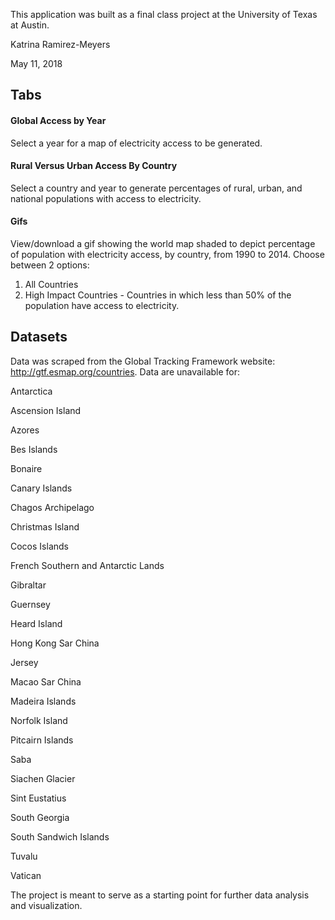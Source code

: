 
This application was built as a final class project at the University 
of Texas at Austin.

Katrina Ramirez-Meyers

May 11, 2018


## Tabs

#### Global Access by Year 
Select a year for a map of electricity access to be generated.

#### Rural Versus Urban Access By Country
Select a country and year to generate percentages of rural, urban, and national populations with access to electricity.

#### Gifs
View/download a gif showing the world map shaded to depict percentage of population with electricity access, by country, from 1990 to 2014. Choose between 2 options:

1.	All Countries
2.	High Impact Countries - Countries in which less than 50% of the population have access to electricity.



## Datasets
Data was scraped from the Global Tracking Framework website: http://gtf.esmap.org/countries. Data are unavailable for:

Antarctica

Ascension Island

Azores

Bes Islands

Bonaire

Canary Islands

Chagos Archipelago

Christmas Island

Cocos Islands

French Southern and Antarctic Lands

Gibraltar

Guernsey

Heard Island

Hong Kong Sar China

Jersey

Macao Sar China

Madeira Islands

Norfolk Island

Pitcairn Islands

Saba

Siachen Glacier

Sint Eustatius

South Georgia

South Sandwich Islands

Tuvalu

Vatican

<!-- ### Tools
The following tools were used:
* RStudio was used to clean and process the data and compute electrification rate averages.
* Shiny was used to create the website/user interface.
* ImageMagick was used in Terminal to create the gif.
* GitHub was used as a form of version control.


### Deliverables
The end result is this publicly accessible tool for observing electrification trends.-->

The project is meant to serve as a starting point for further data analysis and visualization. 

